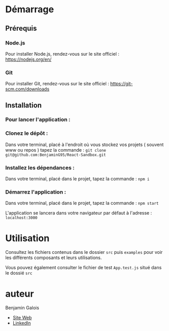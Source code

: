 # Démarrage

## Prérequis

### Node.js

Pour installer Node.js, rendez-vous sur le site officiel : https://nodejs.org/en/

### Git

Pour installer Git, rendez-vous sur le site officiel : https://git-scm.com/downloads

## Installation

###  Pour lancer l'application :

### Clonez le dépôt :
Dans votre terminal, placé à l'endroit où vous stockez vos projets ( souvent www ou repos ) tapez la commande :
`git clone git@github.com:BenjaminG95/React-Sandbox.git`

### Installez les dépendances :
Dans votre terminal, placé dans le projet, tapez la commande : `npm i`

### Démarrez l'application :
Dans votre terminal, placé dans le projet, tapez la commande : `npm start`

L'application se lancera dans votre navigateur par défaut à l'adresse : `localhost:3000`

# Utilisation
Consultez les fichiers contenus dans le dossier `src` puis `examples` pour voir les différents composants et leurs utilisations.

Vous pouvez également consulter le fichier de test `App.test.js` situé dans le dossié `src`

# auteur
Benjamin Galois
- [Site Web](https://benjamin-galois.fr) 
- [LinkedIn](https://www.linkedin.com/in/benjamingalois/)
